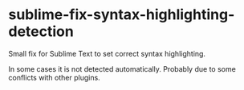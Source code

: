 # sublime-fix-syntax-highlighting-detection
Small fix for Sublime Text to set correct syntax highlighting.

In some cases it is not detected automatically. Probably due to some conflicts with other plugins.
